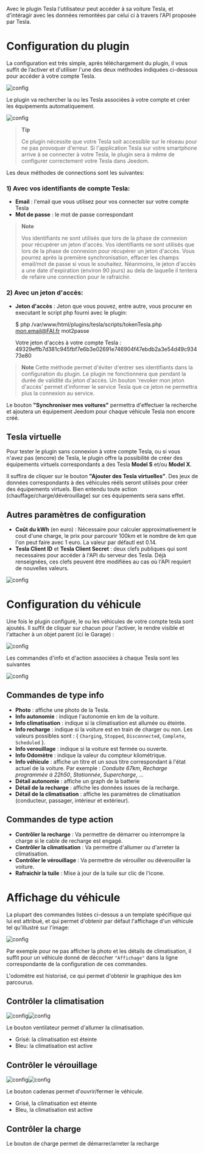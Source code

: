 Avec le plugin Tesla l'utilisateur peut accéder à sa voiture Tesla, et d'intéragir avec les données remontées par celui ci à travers l'API proposée par Tesla.

Configuration du plugin
=======================

La configuration est très simple, après téléchargement du plugin, il
vous suffit de l’activer et d'utiliser l'une des deux méthodes indiquées ci-dessous pour accéder à votre compte Tesla.

![config](../images/configPlugin-1.png)

Le plugin va rechercher la ou les Tesla associées à votre compte et créer les équipements automatiquement.

![config](../images/configPlugin-2.png)
> **Tip**
>
> Ce plugin nécessite que votre Tesla soit accessible sur le réseau pour ne pas provoquer d'erreur. 
> Si l'application Tesla sur votre smartphone arrive à se connecter à votre Tesla, le plugin sera à même de configurer correctement votre Tesla dans Jeedom.



Les deux méthodes de connections sont les suivantes:

### 1) Avec vos identifiants de compte Tesla:

- **Email** : l'email que vous utilisez pour vos connecter sur votre compte Tesla
- **Mot de passe** : le mot de passe correspondant
> **Note**
>
> Vos identifiants ne sont utilisés que lors de la phase de connexion pour récupérer un jeton d'accès. 
> Vos identifiants ne sont utilisés que lors de la phase de connexion pour récupérer un jeton d'accès. Vous pourrez après la première synchronisation, effacer les champs email/mot de passe si vous le souhaitez. Néanmoins, le jeton d'accès a une date d'expiration (environ 90 jours) au dela de laquelle il tentera de refaire une connection pour le rafraichir.

### 2) Avec un jeton d'accès:

- **Jeton d'accès** : Jeton que vous pouvez, entre autre, vous procurer en executant le script php fourni avec le plugin:

    $ php /var/www/html/plugins/tesla/scripts/tokenTesla.php mon.email@FAI.fr mot2passe

     Votre jeton d'accès à votre compte Tesla : 49329effb7d381c945fbf7e6b3e02691e746904f47ebdb2a3e54d49c93473e80
 
  
> **Note**
> Cette méthode permet d'éviter d'entrer ses identifiants dans la configuration du plugin.
> Le plugin ne fonctionnera que pendant la durée de validité du jeton d'accès. 
> Un bouton 'revoker mon jeton d'accès' permet d'informer le service Tesla que ce jeton ne permettra plus la connexion au service.

Le bouton __"Synchroniser mes voitures"__ permettra d'effectuer la recherche et ajoutera un équipement Jeedom pour chaque véhicule Tesla non encore créé.

Tesla virtuelle
--

Pour tester le plugin sans connexion à votre compte Tesla, ou si vous n'avez pas (encore) de Tesla, le plugin offre la possibilité de créer des équipements virtuels correspondants a des Tesla __Model S__ et/ou __Model X__.

Il suffira de cliquer sur le bouton __"Ajouter des Tesla virtuelles"__. Des jeux de données correspondants à des véhicules rééls seront utilisés pour créer des équipements virtuels. Bien entendu toute action (chauffage/charge/dévérouillage) sur ces équipements sera sans effet.

Autres paramètres de configuration
--

- **Coût du kWh** (en euro) : Nécessaire pour calculer approximativement le cout d'une charge, le prix pour parcourir 100km et le nombre de km que l'on peut faire avec 1 euro. La valeur par défautl est 0.14.
- **Tesla Client ID** et **Tesla Client Secret** : deux clefs publiques qui sont necessaires pour accéder à l'API du serveur des Tesla. Déjà renseignées, ces clefs peuvent être modifiées au cas où l'API requiert de nouvelles valeurs. 


![config](../images/configPlugin-3.png)


Configuration du véhicule
=======================

Une fois le plugin configuré, le ou les véhicules de votre compte tesla sont ajoutés. Il suffit de cliquer sur chacun pour l'activer, le rendre visible et l'attacher à un objet parent (ici le Garage) :

![config](../images/configCar-1.png)


Les commandes d'info et d'action associées à chaque Tesla sont les suivantes

![config](../images/configCar-2.png)

Commandes de type **info**
--

- **Photo** : affiche une photo de la Tesla.
- **Info autonomie** : indique l'autonomie en km de la voiture.
- **Info climatisation** : indique si la climatisation est allumée ou éteinte.
- **Info recharge** : indique si la voiture est en train de charger ou non. Les valeurs possibles sont : { `Charging`, `Stopped`, `Disconnected`, `Complete`, `Scheduled` }.
- **Info verouillage** : indique si la voiture est fermée ou ouverte.
- **Info Odomètre** : indique la valeur du compteur kilométrique.
- **Info véhicule** : affiche un titre et un sous titre correspondant à l'état actuel de la voiture. Par exemple : _Conduite 67km_, _Recharge programmée à 22h50_, _Stationnée_, _Supercharge_, ...
- **Détail autonomie** : affiche un graph de la batterie
- **Détail de la recharge** : affiche les données issues de la recharge.
- **Détail de la climatisation** : affiche les paramètres de climatisation (conducteur, passager, intérieur et extérieur).

Commandes de type **action**
--
- **Contrôler la recharge** : Va permettre de démarrer ou interrompre la charge si le cable de recharge est engagé.
- **Contrôler la climatisation** : Va permettre d'allumer ou d'arreter la climatisation.
- **Contrôler le vérouillage** : Va permettre de vérouiller ou déverouiller la voiture.
- **Rafraichir la tuile** : Mise à jour de la tuile sur clic de l'icone.


Affichage du véhicule
=======================

La plupart des commandes listées ci-dessus a un template spécifique qui lui est attribué, et qui permet d'obtenir par défaut l'affichage d'un véhicule tel qu'illustré sur l'image:


![config](../images/displayCar-1.png)

Par exemple pour ne pas afficher la photo et les détails de climatisation, il suffit pour un véhicule donné de décocher `"Affichage"` dans la ligne correspondante de la configuration de ces commandes.

L'odomètre est historisé, ce qui permet d'obtenir le graphique des km parcourus.

Contrôler la climatisation
--
 ![config](../images/climOn.gif)![config](../images/climOff.png)
 
Le bouton ventilateur permet d'allumer la climatisation.  
 - Grisé: la climatisation est éteinte
 - Bleu: la climatisation est active 

Contrôler le vérouillage
--
 ![config](../images/lockOn.png)![config](../images/lockOff.png)

Le bouton cadenas permet d'ouvrir/fermer le véhicule.  
 - Grisé, la climatisation est éteinte
 - Bleu, la climatisation est active 

Contrôler la charge
--
Le bouton de charge permet de démarrer/arreter la recharge
 